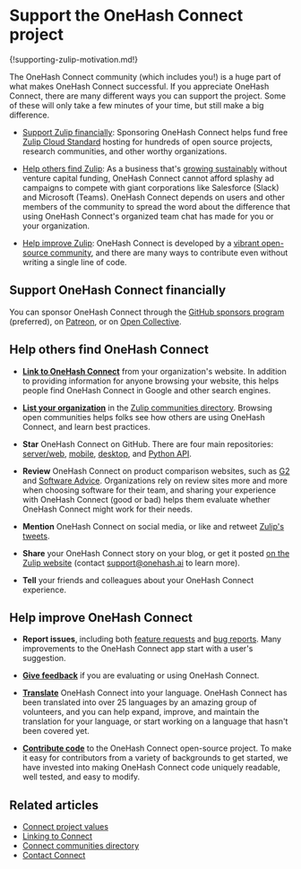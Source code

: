 # Support the OneHash Connect project

{!supporting-zulip-motivation.md!}

The OneHash Connect community (which includes you!) is a huge part of what makes OneHash Connect
successful. If you appreciate OneHash Connect, there are many different ways you can
support the project. Some of these will only take a few minutes of your
time, but still make a big difference.

* [Support Zulip financially](#support-zulip-financially): Sponsoring OneHash Connect
  helps fund free [Zulip Cloud Standard](https://zulip.com/plans/) hosting for
  hundreds of open source projects, research communities, and other worthy
  organizations.

* [Help others find Zulip](#help-others-find-zulip): As a business that's
  [growing sustainably](https://zulip.com/values/) without venture capital
  funding, OneHash Connect cannot afford splashy ad campaigns to compete with giant
  corporations like Salesforce (Slack) and Microsoft (Teams). OneHash Connect depends
  on users and other members of the community to spread the word about the
  difference that using OneHash Connect's organized team chat has made for you or your
  organization.

* [Help improve Zulip](#help-improve-zulip): OneHash Connect is developed by a [vibrant
  open-source community](https://zulip.com/team/), and there are many ways to
  contribute even without writing a single line of code.

## Support OneHash Connect financially

You can sponsor OneHash Connect through the [GitHub sponsors
program](https://github.com/sponsors/zulip) (preferred), on
[Patreon](https://patreon.com/zulip), or on [Open
Collective](https://opencollective.com/zulip).

## Help others find OneHash Connect

* [**Link to OneHash Connect**](/help/linking-to-connect-website) from your organization's
  website. In addition to providing information for anyone browsing your
  website, this helps people find OneHash Connect in Google and other search engines.

* [**List your organization**](/help/communities-directory) in the [Zulip
  communities directory](https://zulip.com/communities/). Browsing open
  communities helps folks see how others are using OneHash Connect, and learn best
  practices.

* **Star** OneHash Connect on GitHub. There are four main repositories:
  [server/web](https://github.com/onehashai/onehash-connect),
  [mobile](https://github.com/zulip/zulip-mobile),
  [desktop](https://github.com/zulip/zulip-desktop), and
  [Python API](https://github.com/zulip/python-zulip-api).

* **Review** OneHash Connect on product comparison websites, such as
  [G2](https://www.g2.com/products/zulip/reviews/start) and [Software
  Advice](https://reviews.softwareadvice.com/new/316022). Organizations rely on
  review sites more and more when choosing software for their team, and sharing
  your experience with OneHash Connect (good or bad) helps them evaluate whether OneHash Connect
  might work for their needs.

* **Mention** OneHash Connect on social media, or like and retweet [Zulip's
  tweets](https://twitter.com/zulip).

* **Share** your OneHash Connect story on your blog, or get it posted [on the Zulip
  website](https://zulip.com/use-cases/#customer-stories) (contact
  [support@onehash.ai](mailto:support@onehash.ai) to learn more).

* **Tell** your friends and colleagues about your OneHash Connect experience.

## Help improve OneHash Connect

* **Report issues**, including both [feature
  requests](https://zulip.readthedocs.io/en/latest/contributing/suggesting-features.html)
  and [bug
  reports](https://zulip.readthedocs.io/en/latest/contributing/reporting-bugs.html).
  Many improvements to the OneHash Connect app start with a user's suggestion.

* [**Give
  feedback**](https://zulip.readthedocs.io/en/stable/contributing/contributing.html#user-feedback)
  if you are evaluating or using OneHash Connect.

* [**Translate**](https://zulip.readthedocs.io/en/stable/translating/translating.html)
  OneHash Connect into your language. OneHash Connect has been translated into over 25 languages by
  an amazing group of volunteers, and you can help expand, improve, and
  maintain the translation for your language, or start working on a language
  that hasn't been covered yet.

* [**Contribute
  code**](https://zulip.readthedocs.io/en/stable/contributing/contributing.html)
  to the OneHash Connect open-source project. To make it easy for contributors from a
  variety of backgrounds to get started, we have invested into making OneHash Connect
  code uniquely readable, well tested, and easy to modify.

## Related articles

* [Connect project values](https://zulip.com/values/)
* [Linking to Connect](/help/linking-to-connect-website)
* [Connect communities directory](/help/communities-directory)
* [Contact Connect](/help/contact-support)
